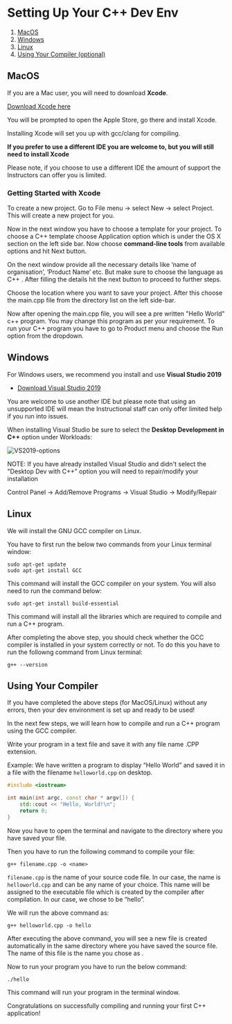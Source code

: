 # Setting Up Your C++ Dev Env

1. [MacOS](https://github.com/Ashcoca/cpp-dev-environment/blob/master/README.md#macos)
2. [Windows](https://github.com/Ashcoca/cpp-dev-environment/blob/master/README.md#windows)
3. [Linux](https://github.com/Ashcoca/cpp-dev-environment/blob/master/README.md#linux)
4. [Using Your Compiler (optional)](https://github.com/Ashcoca/cpp-dev-environment/blob/master/README.md#using-your-compiler)


## MacOS

If you are a Mac user, you will need to download **Xcode**. 

[Download Xcode here](https://apps.apple.com/us/app/xcode/id497799835?mt=12)

You will be prompted to open the Apple Store, go there and install Xcode.

Installing Xcode will set you up with gcc/clang for compiling. 

**If you prefer to use a different IDE you are welcome to, but you will still need to install Xcode**

Please note, if you choose to use a different IDE the amount of support the Instructors can offer you is limited.

### Getting Started with Xcode

To create a new project. Go to File menu -> select New -> select Project. This will create a new project for you.

Now in the next window you have to choose a template for your project. To choose a C++ template choose Application option which is under the OS X section on the left side bar. Now choose **command-line tools** from available options and hit Next button.

On the next window provide all the necessary details like ‘name of organisation’, ‘Product Name’ etc. But make sure to choose the language as C++ . After filling the details hit the next button to proceed to further steps.

Choose the location where you want to save your project. After this choose the main.cpp file from the directory list on the left side-bar.

Now after opening the main.cpp file, you will see a pre written "Hello World" c++ program. You may change this program as per your requirement. To run your C++ program you have to go to Product menu and choose the Run option from the dropdown.


## Windows

For Windows users, we recommend you install and use **Visual Studio 2019**

- [Download Visual Studio 2019](https://visualstudio.microsoft.com/downloads/)

You are welcome to use another IDE but please note that using an unsupported IDE will mean the Instructional staff can only offer limited help if you run into issues.

When installing Visual Studio be sure to select the **Desktop Development in C++** option under Workloads:

![VS2019-options](https://user-images.githubusercontent.com/40476562/87713294-d0134b00-c75e-11ea-8f91-28b76a7c98fa.png)

NOTE: If you have already installed Visual Studio and didn't select the "Desktop Dev with C++" option you will need to repair/modify your installation

Control Panel -> Add/Remove Programs -> Visual Studio -> Modify/Repair


## Linux

We will install the GNU GCC compiler on Linux.

You have to first run the below two commands from your Linux terminal window:
```
sudo apt-get update
sudo apt-get install GCC
```
This command will install the GCC compiler on your system. You will also need to run the command below:

```
sudo apt-get install build-essential
```

This command will install all the libraries which are required to compile and run a C++ program.

After completing the above step, you should check whether the GCC compiler is installed in your system correctly or not. To do this you have to run the followng command from Linux terminal:

```
g++ --version
```

## Using Your Compiler

If you have completed the above steps (for MacOS/Linux) without any errors, then your dev environment is set up and ready to be used! 

In the next few steps, we will learn how to compile and run a C++ program using the GCC compiler.

Write your program in a text file and save it with any file name .CPP extension. 

Example: We have written a program to display “Hello World” and saved it in a file with the filename `helloworld.cpp` on desktop.

```cpp
#include <iostream>

int main(int argc, const char * argv[]) {
    std::cout << "Hello, World!\n";
    return 0;
}
```

Now you have to open the terminal and navigate to the directory where you have saved your file. 

Then you have to run the following command to compile your file:

```
g++ filename.cpp -o <name>
```

`filename.cpp` is the name of your source code file. In our case, the name is `helloworld.cpp` and <name> can be any name of your choice. This name will be assigned to the executable file which is created by the compiler after compilation. In our case, we chose <name> to be “hello”.

We will run the above command as:

```
g++ helloworld.cpp -o hello
```

After executing the above command, you will see a new file is created automatically in the same directory where you have saved the source file. The name of this file is the name you chose as <name>.

Now to run your program you have to run the below command:

```
./hello
```

This command will run your program in the terminal window.

Congratulations on successfully compiling and running your first C++ application!
